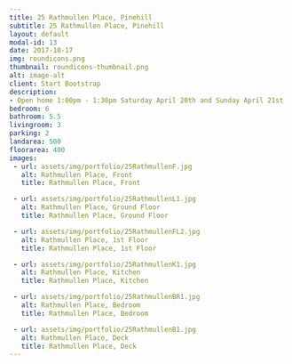 ```yaml
---
title: 25 Rathmullen Place, Pinehill
subtitle: 25 Rathmullen Place, Pinehill
layout: default
modal-id: 13
date: 2017-10-17
img: roundicons.png
thumbnail: roundicons-thumbnail.png
alt: image-alt
client: Start Bootstrap
description:
- Open home 1:00pm - 1:30pm Saturday April 20th and Sunday April 21st
bedroom: 6
bathroom: 5.5
livingroom: 3
parking: 2
landarea: 500
floorarea: 400
images:
 - url: assets/img/portfolio/25RathmullenF.jpg
   alt: Rathmullen Place, Front
   title: Rathmullen Place, Front

 - url: assets/img/portfolio/25RathmullenL1.jpg
   alt: Rathmullen Place, Ground Floor
   title: Rathmullen Place, Ground Floor

 - url: assets/img/portfolio/25RathmullenFL2.jpg
   alt: Rathmullen Place, 1st Floor
   title: Rathmullen Place, 1st Floor

 - url: assets/img/portfolio/25RathmullenK1.jpg
   alt: Rathmullen Place, Kitchen
   title: Rathmullen Place, Kitchen

 - url: assets/img/portfolio/25RathmullenBR1.jpg
   alt: Rathmullen Place, Bedroom
   title: Rathmullen Place, Bedroom

 - url: assets/img/portfolio/25RathmullenB1.jpg
   alt: Rathmullen Place, Deck
   title: Rathmullen Place, Deck
---
```

